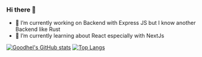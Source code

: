 ### Hi there 👋

- 🔭 I’m currently working on Backend with Express JS but I know another Backend like Rust
- 🌱 I’m currently learning about React especially with NextJs


   
[![Goodhel's GitHub stats](https://github-readme-stats.vercel.app/api?username=goodhel&show_icons=true&theme=react&count_private=true&hide=contribs&bg_color=222222)](https://github.com/goodhel)
[![Top Langs](https://github-readme-stats.vercel.app/api/top-langs/?username=goodhel&layout=compact&theme=react&hide=php&bg_color=222222)](https://github.com/goodhel)

<!--
**goodhel/goodhel** is a ✨ _special_ ✨ repository because its `README.md` (this file) appears on your GitHub profile.

Here are some ideas to get you started:

- 🔭 I’m currently working on ...
- 🌱 I’m currently learning ...
- 👯 I’m looking to collaborate on ...
- 🤔 I’m looking for help with ...
- 💬 Ask me about ...
- 📫 How to reach me: ...
- 😄 Pronouns: ...
- ⚡ Fun fact: ...
-->
